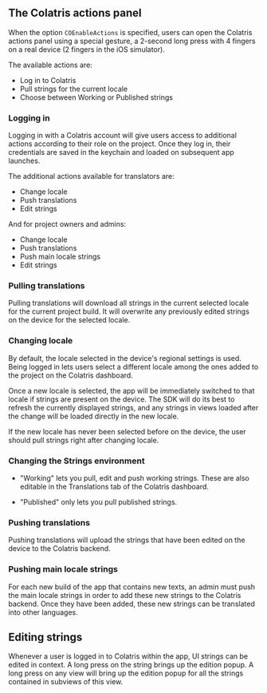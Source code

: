 ## The Colatris actions panel

When the option `COEnableActions` is specified, users can open the Colatris actions panel using a special gesture, a 2-second long press with 4 fingers on a real device (2 fingers in the iOS simulator).


The available actions are:
* Log in to Colatris
* Pull strings for the current locale
* Choose between Working or Published strings

### Logging in

Logging in with a Colatris account will give users access to additional actions according to their role on the project. Once they log in, their credentials are saved in the keychain and loaded on subsequent app launches.


The additional actions available for translators are:
* Change locale
* Push translations
* Edit strings

And for project owners and admins:
* Change locale
* Push translations
* Push main locale strings
* Edit strings


### Pulling translations

Pulling translations will download all strings in the current selected locale for the current project build. It will overwrite any previously edited strings on the device for the selected locale.


### Changing locale

By default, the locale selected in the device's regional settings is used. Being logged in lets users select a different locale among the ones added to the project on the Colatris dashboard. 


Once a new locale is selected, the app will be immediately switched to that locale if strings are present on the device. The SDK will do its best to refresh the currently displayed strings, and any strings in views loaded after the change will be loaded directly in the new locale.


If the new locale has never been selected before on the device, the user should pull strings right after changing locale.

### Changing the Strings environment

* "Working" lets you pull, edit and push working strings. These are also editable in the Translations tab of the Colatris dashboard. 

* "Published" only lets you pull published strings.

### Pushing translations

Pushing translations will upload the strings that have been edited on the device to the Colatris backend. 


### Pushing main locale strings

For each new build of the app that contains new texts, an admin must push the main locale strings in order to add these new strings to the Colatris backend. Once they have been added, these new strings can be translated into other languages.

## Editing strings

Whenever a user is logged in to Colatris within the app, UI strings can be edited in context. A long press on the string brings up the edition popup. A long press on any view will bring up the edition popup for all the strings contained in subviews of this view.
